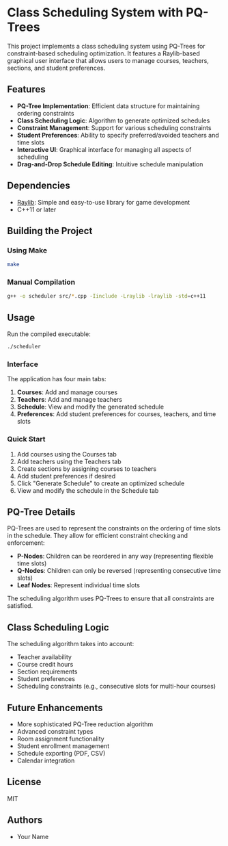 # Class Scheduling System with PQ-Trees

This project implements a class scheduling system using PQ-Trees for constraint-based scheduling optimization. It features a Raylib-based graphical user interface that allows users to manage courses, teachers, sections, and student preferences.

## Features

- **PQ-Tree Implementation**: Efficient data structure for maintaining ordering constraints
- **Class Scheduling Logic**: Algorithm to generate optimized schedules
- **Constraint Management**: Support for various scheduling constraints
- **Student Preferences**: Ability to specify preferred/avoided teachers and time slots
- **Interactive UI**: Graphical interface for managing all aspects of scheduling
- **Drag-and-Drop Schedule Editing**: Intuitive schedule manipulation

## Dependencies

- [Raylib](https://www.raylib.com/): Simple and easy-to-use library for game development
- C++11 or later

## Building the Project

### Using Make

```bash
make
```

### Manual Compilation

```bash
g++ -o scheduler src/*.cpp -Iinclude -Lraylib -lraylib -std=c++11
```

## Usage

Run the compiled executable:

```bash
./scheduler
```

### Interface

The application has four main tabs:

1. **Courses**: Add and manage courses
2. **Teachers**: Add and manage teachers
3. **Schedule**: View and modify the generated schedule
4. **Preferences**: Add student preferences for courses, teachers, and time slots

### Quick Start

1. Add courses using the Courses tab
2. Add teachers using the Teachers tab
3. Create sections by assigning courses to teachers
4. Add student preferences if desired
5. Click "Generate Schedule" to create an optimized schedule
6. View and modify the schedule in the Schedule tab

## PQ-Tree Details

PQ-Trees are used to represent the constraints on the ordering of time slots in the schedule. They allow for efficient constraint checking and enforcement:

- **P-Nodes**: Children can be reordered in any way (representing flexible time slots)
- **Q-Nodes**: Children can only be reversed (representing consecutive time slots)
- **Leaf Nodes**: Represent individual time slots

The scheduling algorithm uses PQ-Trees to ensure that all constraints are satisfied.

## Class Scheduling Logic

The scheduling algorithm takes into account:

- Teacher availability
- Course credit hours
- Section requirements
- Student preferences
- Scheduling constraints (e.g., consecutive slots for multi-hour courses)

## Future Enhancements

- More sophisticated PQ-Tree reduction algorithm
- Advanced constraint types
- Room assignment functionality
- Student enrollment management
- Schedule exporting (PDF, CSV)
- Calendar integration

## License

MIT

## Authors

- Your Name 